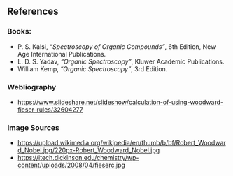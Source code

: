 ## References

### Books:
<ul>
  <li>P. S. Kalsi, <em>“Spectroscopy of Organic Compounds”</em>, 6th Edition, New Age International Publications.</li>
  <li>L. D. S. Yadav, <em>“Organic Spectroscopy”</em>, Kluwer Academic Publications.</li>
  <li>William Kemp, <em>“Organic Spectroscopy”</em>, 3rd Edition.</li>
</ul>


### Webliography
- https://www.slideshare.net/slideshow/calculation-of-using-woodward-fieser-rules/32604277

### Image Sources

- https://upload.wikimedia.org/wikipedia/en/thumb/b/bf/Robert_Woodward_Nobel.jpg/220px-Robert_Woodward_Nobel.jpg
- https://itech.dickinson.edu/chemistry/wp-content/uploads/2008/04/fieserc.jpg

